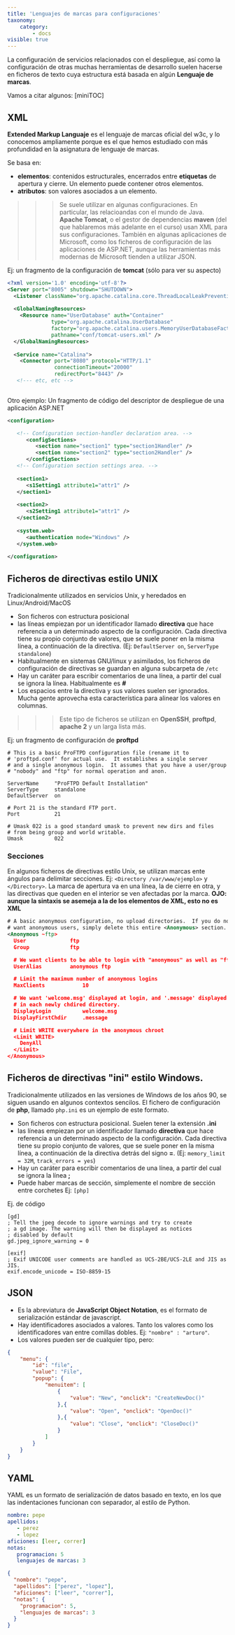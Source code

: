```yaml
---
title: 'Lenguajes de marcas para configuraciones'
taxonomy:
    category:
        - docs
visible: true
---
```


La configuración de servicios relacionados con el despliegue, así como la configuración de otras muchas herramientas de desarrollo suelen hacerse en ficheros de texto cuya estructura está basada en algún **Lenguaje de marcas**.

Vamos a citar algunos:
[miniTOC]

## XML 
**Extended Markup Languaje** es el lenguaje de marcas oficial del w3c, y lo conocemos ampliamente porque es el que hemos estudiado con más profundidad en la asignatura de lenguaje de marcas.   

Se basa en: 
* **elementos**: contenidos estructurales, encerrados entre **etiquetas** de apertura y cierre. Un elemento puede contener otros elementos. 
* **atributos**: son valores asociados a un elemento.

>>> Se suele utilizar en algunas configuraciones. En particular, las relacioandas con el mundo de Java.
>>> **Apache Tomcat**, o el gestor de dependencias **maven** (del que hablaremos más adelante en el curso) usan XML para sus configuraciones.
>>>  También en algunas aplicaciones de Microsoft, como los ficheros de configuración de las aplicaciones de ASP.NET, aunque las herramientas más modernas de Microsoft tienden a utilizar JSON.

Ej: un fragmento de la configuración de **tomcat** (sólo para ver su aspecto)
```xml
<?xml version='1.0' encoding='utf-8'?>
<Server port="8005" shutdown="SHUTDOWN">
  <Listener className="org.apache.catalina.core.ThreadLocalLeakPreventionListener" />
 
  <GlobalNamingResources>
    <Resource name="UserDatabase" auth="Container"
              type="org.apache.catalina.UserDatabase"
              factory="org.apache.catalina.users.MemoryUserDatabaseFactory"
              pathname="conf/tomcat-users.xml" />
  </GlobalNamingResources>
 
  <Service name="Catalina">
    <Connector port="8080" protocol="HTTP/1.1"
               connectionTimeout="20000"
               redirectPort="8443" />
   <!--- etc, etc -->
   
```

Otro ejemplo: Un fragmento de código del descriptor de despliegue de una aplicación ASP.NET
```xml
<configuration>

   <!-- Configuration section-handler declaration area. -->
      <configSections>
         <section name="section1" type="section1Handler" />
         <section name="section2" type="section2Handler" />
      </configSections>
   <!-- Configuration section settings area. -->
   
   <section1>
      <s1Setting1 attribute1="attr1" />
   </section1>
   
   <section2>
      <s2Setting1 attribute1="attr1" />
   </section2>
   
   <system.web>
      <authentication mode="Windows" />
   </system.web>
   
</configuration>
```

## Ficheros de directivas estilo UNIX
Tradicionalmente utilizados en servicios Unix, y heredados en Linux/Android/MacOS 

* Son ficheros con estructura posicional
* las líneas empiezan por un identificador llamado **directiva** que hace referencia a un determinado aspecto de la configuración. Cada directiva tiene su propio conjunto de valores, que se suele poner en la misma línea, a continuación de la directiva.  (Ej: `DefaultServer on`,  `ServerType standalone`)
* Habitualmente en sistemas GNU/linux y asimilados, los ficheros de configuración de directivas se guardan en alguna subcarpeta de  `/etc`
* Hay un caráter para escribir comentarios de una línea, a partir del cual se ignora la línea. Habitualmente es **#**   
* Los espacios entre la directiva y sus valores suelen ser ignorados. Mucha gente aprovecha esta característica para alinear los valores en columnas.

>>> Este tipo de ficheros se utilizan en **OpenSSH**, **proftpd**, **apache 2** y un larga lista más.

Ej: un fragmento de configuración de __proftpd__

```
# This is a basic ProFTPD configuration file (rename it to 
# 'proftpd.conf' for actual use.  It establishes a single server
# and a single anonymous login.  It assumes that you have a user/group
# "nobody" and "ftp" for normal operation and anon.

ServerName     "ProFTPD Default Installation"
ServerType     standalone
DefaultServer  on

# Port 21 is the standard FTP port.
Port           21

# Umask 022 is a good standard umask to prevent new dirs and files
# from being group and world writable.
Umask          022
```
### Secciones
En algunos ficheros de directivas estilo Unix, se utilizan marcas ente ángulos para delimitar secciones. 
Ej: `<Directory /var/www/ejemplo>` y `</Directory>`. La marca de apertura va en una línea, la de cierre en otra, y las directivas que queden en el interior se ven afectadas por la marca. **OJO: aunque la sintaxis se asemeja a la de los elementos de XML, esto no es XML**

```xml
# A basic anonymous configuration, no upload directories.  If you do not
# want anonymous users, simply delete this entire <Anonymous> section.
<Anonymous ~ftp>
  User				ftp
  Group				ftp

  # We want clients to be able to login with "anonymous" as well as "ftp"
  UserAlias			anonymous ftp

  # Limit the maximum number of anonymous logins
  MaxClients			10

  # We want 'welcome.msg' displayed at login, and '.message' displayed
  # in each newly chdired directory.
  DisplayLogin			welcome.msg
  DisplayFirstChdir		.message

  # Limit WRITE everywhere in the anonymous chroot
  <Limit WRITE>
    DenyAll
  </Limit>
</Anonymous>
```

## Ficheros de directivas "ini" estilo Windows.
Tradicionalmente utilizados en las versiones de Windows de los años 90, se siguen usando en algunos contextos sencilos. El fichero  de configuración de **php**, llamado `php.ini` es un ejemplo de este formato.

* Son ficheros con estructura posicional. Suelen tener la extensión **.ini**
* las líneas empiezan por un identificador llamado **directiva** que hace referencia a un determinado aspecto de la configuración. Cada directiva tiene su propio conjunto de valores, que se suele poner en la misma línea, a continuación de la directiva detrás del signo **=**.  (Ej: `memory_limit = 32M`,  `track_errors = yes`)
* Hay un caráter para escribir comentarios de una línea, a partir del cual se ignora la línea **;**   
* Puede haber marcas de sección, simplemente el nombre de sección entre corchetes Ej: `[php]`

Ej. de código
```
[gd]
; Tell the jpeg decode to ignore warnings and try to create
; a gd image. The warning will then be displayed as notices
; disabled by default
gd.jpeg_ignore_warning = 0

[exif]
; Exif UNICODE user comments are handled as UCS-2BE/UCS-2LE and JIS as JIS.
exif.encode_unicode = ISO-8859-15
```

## JSON
* Es la abreviatura de **JavaScript Object Notation**, es el formato de serialización estándar de javascript.
* Hay identificadores asociados a valores. Tanto los valores como los identificadores van entre comillas dobles. Ej: `"nombre" : "arturo"`. 
* Los valores pueden ser de cualquier tipo, pero:

```json
{
    "menu": {
        "id": "file",
        "value": "File",
        "popup": {
            "menuitem": [
                {
                    "value": "New", "onclick": "CreateNewDoc()"
                },{
                    "value": "Open", "onclick": "OpenDoc()"
                },{
                    "value": "Close", "onclick": "CloseDoc()"
                }
            ]
        }
    }
}
```

## YAML
YAML es un formato de serialización de datos basado en texto, en los que las indentaciones funcionan con separador, al estilo de Python.

```yaml
nombre: pepe
apellidos:
   - perez
   - lopez
aficiones: [leer, correr]
notas:
   programacion: 5
   lenguajes de marcas: 3
```

```json
{
  "nombre": "pepe", 
  "apellidos": ["perez", "lopez"], 
  "aficiones": ["leer", "correr"], 
  "notas": {
    "programacion": 5, 
    "lenguajes de marcas": 3
  }
}
```